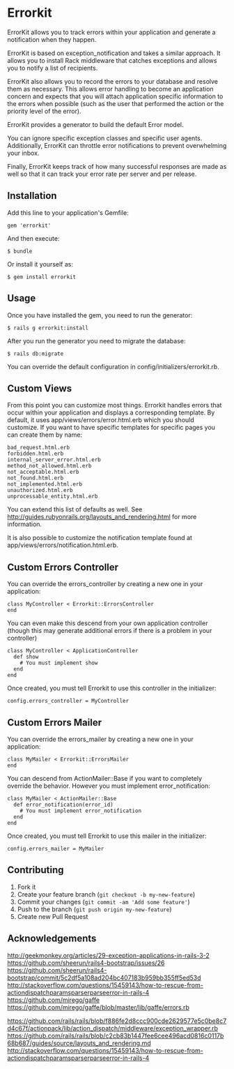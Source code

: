 # Errorkit

ErrorKit allows you to track errors within your application and generate a
notification when they happen.

ErrorKit is based on exception_notification and takes a similar approach. It allows
you to install Rack middleware that catches exceptions and allows you to notify a
list of recipients.

ErrorKit also allows you to record the errors to your database and resolve them
as necessary. This allows error handling to become an application concern and expects
that you will attach application specific information to the errors when possible
(such as the user that performed the action or the priority level of the error).

ErrorKit provides a generator to build the default Error model.

You can ignore specific exception classes and specific user agents. Additionally,
ErrorKit can throttle error notifications to prevent overwhelming your inbox.

Finally, ErrorKit keeps track of how many successful responses are made as well
so that it can track your error rate per server and per release.

## Installation

Add this line to your application's Gemfile:

    gem 'errorkit'

And then execute:

    $ bundle

Or install it yourself as:

    $ gem install errorkit

## Usage

Once you have installed the gem, you need to run the generator:

    $ rails g errorkit:install

After you run the generator you need to migrate the database:

    $ rails db:migrate

You can override the default configuration in config/initializers/errorkit.rb.

## Custom Views

From this point you can customize most things. Errorkit handles errors
that occur within your application and displays a corresponding template.
By default, it uses app/views/errors/error.html.erb which you should
customize. If you want to have specific templates for specific pages
you can create them by name:

    bad_request.html.erb
    forbidden.html.erb
    internal_server_error.html.erb
    method_not_allowed.html.erb
    not_acceptable.html.erb
    not_found.html.erb
    not_implemented.html.erb
    unauthorized.html.erb
    unprocessable_entity.html.erb

You can extend this list of defaults as well. See
http://guides.rubyonrails.org/layouts_and_rendering.html for more information.

It is also possible to customize the notification template found at
app/views/errors/notification.html.erb.

## Custom Errors Controller

You can override the errors_controller by creating a new one in your application:

    class MyController < Errorkit::ErrorsController
    end

You can even make this descend from your own application controller (though
this may generate additional errors if there is a problem in your controller)

    class MyController < ApplicationController
      def show
        # You must implement show
      end
    end

Once created, you must tell Errorkit to use this controller in the initializer:

    config.errors_controller = MyController

## Custom Errors Mailer

You can override the errors_mailer by creating a new one in your application:

    class MyMailer < Errorkit::ErrorsMailer
    end

You can descend from ActionMailer::Base if you want to completely override the
behavior. However you must implement error_notification:

    class MyMailer < ActionMailer::Base
      def error_notification(error_id)
        # You must implement error_notification
      end
    end

Once created, you must tell Errorkit to use this mailer in the initializer:

    config.errors_mailer = MyMailer

## Contributing

1. Fork it
2. Create your feature branch (`git checkout -b my-new-feature`)
3. Commit your changes (`git commit -am 'Add some feature'`)
4. Push to the branch (`git push origin my-new-feature`)
5. Create new Pull Request

## Acknowledgements

http://geekmonkey.org/articles/29-exception-applications-in-rails-3-2
https://github.com/sheerun/rails4-bootstrap/issues/26
https://github.com/sheerun/rails4-bootstrap/commit/5c2df5a108ad204bc407183b959bb355ff5ed53d
http://stackoverflow.com/questions/15459143/how-to-rescue-from-actiondispatchparamsparserparseerror-in-rails-4
https://github.com/mirego/gaffe
https://github.com/mirego/gaffe/blob/master/lib/gaffe/errors.rb


https://github.com/rails/rails/blob/f886fe2d8ccc900cde2629577e5c0be8c7d4c67f/actionpack/lib/action_dispatch/middleware/exception_wrapper.rb
https://github.com/rails/rails/blob/c2cb83b1447fee6cee496acd0816c0117b68b687/guides/source/layouts_and_rendering.md
http://stackoverflow.com/questions/15459143/how-to-rescue-from-actiondispatchparamsparserparseerror-in-rails-4
